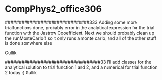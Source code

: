 # CompPhys2_office306

###############################333
Adding some more trialfunctions done, probably error in the analytical expression for the trial function with the Jastrow Cooefficient. Next we should probably clean up the runMonteCarlo() so it only runs a monte carlo, and all of the other stuff is done somwhere else

Gullik

###################################33
I'll add classes for the analytical solution to trial function 1 and 2, and a numerical for trial function 2 today :)
Gullik




